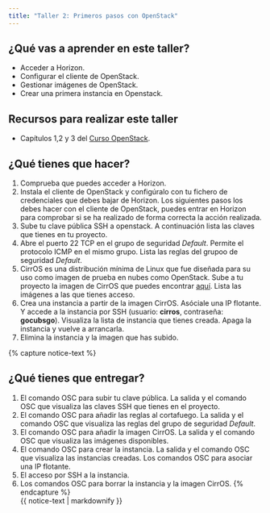 ```yaml
---
title: "Taller 2: Primeros pasos con OpenStack"
---
```


## ¿Qué vas a aprender en este taller?

* Acceder a Horizon.
* Configurar el cliente de OpenStack.
* Gestionar imágenes de OpenStack.
* Crear una primera instancia en Openstack.

## Recursos para realizar este taller

* Capítulos 1,2 y 3 del [Curso OpenStack](https://github.com/josedom24/curso_openstack_ies).

## ¿Qué tienes que hacer?

1. Comprueba que puedes acceder a Horizon.
2. Instala el cliente de OpenStack y configúralo con tu fichero de credenciales que debes bajar de Horizon. Los siguientes pasos los debes hacer con el cliente de OpenStack, puedes entrar en Horizon para comprobar si se ha realizado de forma correcta la acción realizada.
3. Sube tu clave pública SSH a openstack. A continuación lista las claves que tienes en tu proyecto.
4. Abre el puerto 22 TCP en el grupo de seguridad *Default*. Permite el protocolo ICMP en el mismo grupo. Lista las reglas del grupoo de seguridad *Default*.
5. CirrOS es una distribución mínima de Linux que fue diseñada para su uso como imagen de prueba en nubes como OpenStack. Sube a tu proyecto la imagen de CirrOS que puedes encontrar [aquí](http://download.cirros-cloud.net/0.5.1/cirros-0.5.1-x86_64-disk.img). Lista las imágenes a las que tienes acceso.
6. Crea una instancia a partir de la imagen CirrOS. Asóciale una IP flotante. Y accede a la instancia por SSH (usuario: **cirros**, contraseña: **gocubsgo**). Visualiza la lista de instancia que tienes creada. Apaga la instancia y vuelve a arrancarla.
7. Elimina la instancia y la imagen que has subido.

{% capture notice-text %}
## ¿Qué tienes que entregar?

1. El comando OSC para subir tu clave pública. La salida y el comando OSC que visualiza las claves SSH que tienes en el proyecto.
2. El comando OSC para añadir las reglas al cortafuego. La salida y el comando OSC que visualiza las reglas del grupo de seguridad *Default*.
3. El comando OSC para añadir la imagen CirrOS. La salida y el comando OSC que visualiza las imágenes disponibles.
4. El comando OSC para crear la instancia. La salida y el comando OSC que visualiza las instancias creadas. Los comandos OSC para asociar una IP flotante.
5. El acceso por SSH a la instancia.
6. Los comandos OSC para borrar la instancia y la imagen CirrOS.
{% endcapture %}<div class="notice--info">{{ notice-text | markdownify }}</div>
